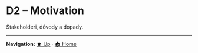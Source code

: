 # D2 – Motivation

Stakeholderi, dôvody a dopady.

---
**Navigation:** [⬆️ Up](../index.md) · [🏠 Home](../index.md)
